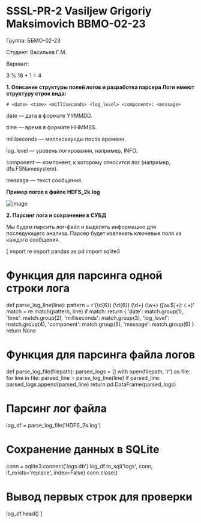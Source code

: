 # SSSL-PR-2 Vasiljew Grigoriy Maksimovich BBMO-02-23

Группа: ББМО-02-23

Студент: Васильев Г.М.

Вариант:

3 % 16 + 1 = 4

**1. Описание структуры полей логов и разработка парсера
Логи имеют структуру строк вида:**

```
# <date> <time> <milliseconds> <log_level> <component>: <message>
```

date — дата в формате YYMMDD.

time — время в формате HHMMSS.

milliseconds — миллисекунды после времени.

log_level — уровень логирования, например, INFO.

component — компонент, к которому относится лог (например, dfs.FSNamesystem).

message — текст сообщения.

**Пример логов в файле HDFS_2k.log**

![image]()

**2. Парсинг лога и сохранение в СУБД**

Мы будем парсить лог-файл и выделять информацию для последующего анализа. Парсер будет извлекать ключевые поля из каждого сообщения.

[
import re
import pandas as pd
import sqlite3

# Функция для парсинга одной строки лога
def parse_log_line(line):
    pattern = r'(\d{6}) (\d{6}) (\d+) (\w+) ([\w\.\$]+): (.+)'
    match = re.match(pattern, line)
    if match:
        return {
            'date': match.group(1),
            'time': match.group(2),
            'milliseconds': match.group(3),
            'log_level': match.group(4),
            'component': match.group(5),
            'message': match.group(6)
        }
    return None

# Функция для парсинга файла логов
def parse_log_file(filepath):
    parsed_logs = []
    with open(filepath, 'r') as file:
        for line in file:
            parsed_line = parse_log_line(line)
            if parsed_line:
                parsed_logs.append(parsed_line)
    return pd.DataFrame(parsed_logs)

# Парсинг лог файла
log_df = parse_log_file('HDFS_2k.log')

# Сохранение данных в SQLite
conn = sqlite3.connect('logs.db')
log_df.to_sql('logs', conn, if_exists='replace', index=False)
conn.close()

# Вывод первых строк для проверки
log_df.head()
]

